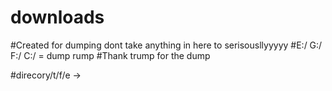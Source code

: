 # downloads
#Created for dumping dont take anything in here to serisousllyyyyy
#E:/ G:/ F:/ C:/ = dump rump
#Thank trump for the dump

#direcory/t/f/e ->
